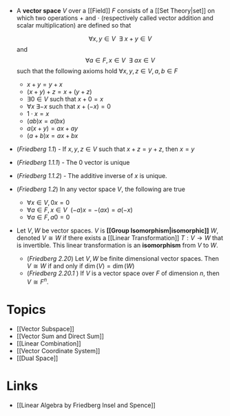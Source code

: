 * A **vector space** $V$ over a [[Field]] $F$ consists of a [[Set Theory|set]] on which two operations $+$ and $\cdot$ (respectively called vector addition and scalar multiplication) are defined so that 
  
  $$
  \forall x,y\in V \ \ \exists \ x +y \in V
  $$
  and
  $$
  \forall a\in F, x\in V \ \ \exists \ ax\in V 
  $$
  such that the following axioms hold $\forall x,y,z\in V, a,b\in F$
	* $x+y = y+ x$
	* $(x+y)+z = x+(y+z)$ 
	* $\exists 0\in V$ such that $x+0=x$ 
	* $\forall x \ \exists  -x$ such that $x+(-x) = 0$
	* $1 \cdot x = x$
	* $(ab)x = a(bx)$
	* $a(x+y) = ax+ay$
	* $(a+b)x = ax +bx$

* (*Friedberg 1.1*) - If $x,y,z\in V$ such that $x+z=y+z$, then $x=y$
* (*Friedberg 1.1.1*) - The $0$ vector is unique
* (*Friedberg 1.1.2*) - The additive inverse of $x$ is unique.

* (*Friedberg 1.2*) In any vector space $V$, the following are true
	* $\forall x\in V, 0x=0$
	* $\forall a\in F, x\in V \ \ (-a)x = -(ax)=a(-x)$ 
	* $\forall a\in F, a0 = 0$ 

* Let $V,W$ be vector spaces. $V$ is **[[Group Isomorphism|isomorphic]]**  $W$, denoted $V\cong W$ if there exists a [[Linear Transformation]] $T:V\to W$ that is invertible. This linear transformation is an **isomorphism** from $V$ to $W$. 
	* (*Friedberg 2.20*) Let $V,W$ be finite dimensional vector spaces. Then $V\cong W$ if and only if $\dim (V) = \dim (W)$ 
	* (*Friedberg 2.20.1* ) If $V$ is a vector space over $F$ of dimension $n$, then $V\cong F^n$.

# Topics
* [[Vector Subspace]]
* [[Vector Sum and Direct Sum]]
* [[Linear Combination]]
* [[Vector Coordinate System]]
* [[Dual Space]]
# Links
* [[Linear Algebra by Friedberg Insel and Spence]]
